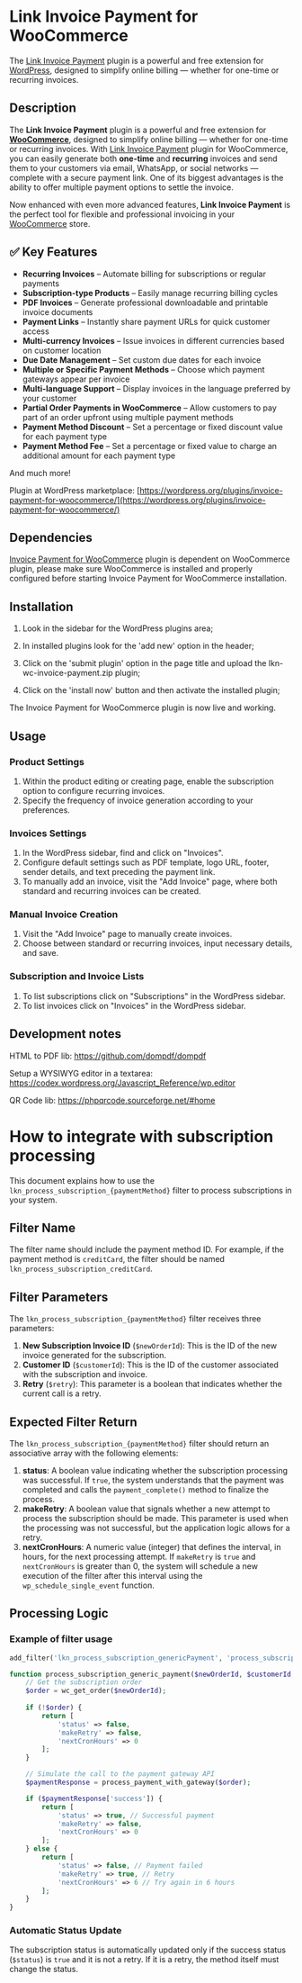 # Link Invoice Payment for WooCommerce
The [Link Invoice Payment](https://www.linknacional.com.br/wordpress/woocommerce/faturas/) plugin is a powerful and free extension for [WordPress](https://www.linknacional.com.br/wordpress/), designed to simplify online billing — whether for one-time or recurring invoices.

## Description
The **Link Invoice Payment** plugin is a powerful and free extension for [**WooCommerce**](https://www.linknacional.com.br/wordpress/woocommerce/), designed to simplify online billing — whether for one-time or recurring invoices. With [Link Invoice Payment](https://www.linknacional.com.br/wordpress/woocommerce/faturas/) plugin for WooCommerce, you can easily generate both **one-time** and **recurring** invoices and send them to your customers via email, WhatsApp, or social networks — complete with a secure payment link. One of its biggest advantages is the ability to offer multiple payment options to settle the invoice.

Now enhanced with even more advanced features, **Link Invoice Payment** is the perfect tool for flexible and professional invoicing in your [WooCommerce](https://www.linknacional.com.br/wordpress/woocommerce/) store.

## ✅ Key Features

- **Recurring Invoices** – Automate billing for subscriptions or regular payments  
- **Subscription-type Products** – Easily manage recurring billing cycles  
- **PDF Invoices** – Generate professional downloadable and printable invoice documents  
- **Payment Links** – Instantly share payment URLs for quick customer access  
- **Multi-currency Invoices** – Issue invoices in different currencies based on customer location  
- **Due Date Management** – Set custom due dates for each invoice  
- **Multiple or Specific Payment Methods** – Choose which payment gateways appear per invoice  
- **Multi-language Support** – Display invoices in the language preferred by your customer  
- **Partial Order Payments in WooCommerce** – Allow customers to pay part of an order upfront using multiple payment methods
- **Payment Method Discount** – Set a percentage or fixed discount value for each payment type
- **Payment Method Fee** – Set a percentage or fixed value to charge an additional amount for each payment type

And much more!

Plugin at WordPress marketplace: [https://wordpress.org/plugins/invoice-payment-for-woocommerce/](https://wordpress.org/plugins/invoice-payment-for-woocommerce/)

## Dependencies

[Invoice Payment for WooCommerce](https://wordpress.org/plugins/invoice-payment-for-woocommerce/) plugin is dependent on WooCommerce plugin, please make sure WooCommerce is installed and properly configured before starting Invoice Payment for WooCommerce installation.


## Installation

1) Look in the sidebar for the WordPress plugins area;

2) In installed plugins look for the 'add new' option in the header;

3) Click on the 'submit plugin' option in the page title and upload the lkn-wc-invoice-payment.zip plugin;

4) Click on the 'install now' button and then activate the installed plugin;

The Invoice Payment for WooCommerce plugin is now live and working.

## Usage

### Product Settings

1) Within the product editing or creating page, enable the subscription option to configure recurring invoices.
2) Specify the frequency of invoice generation according to your preferences.

### Invoices Settings

1) In the WordPress sidebar, find and click on "Invoices".
2) Configure default settings such as PDF template, logo URL, footer, sender details, and text preceding the payment link.
3) To manually add an invoice, visit the "Add Invoice" page, where both standard and recurring invoices can be created.

### Manual Invoice Creation

1) Visit the "Add Invoice" page to manually create invoices.
2) Choose between standard or recurring invoices, input necessary details, and save.

### Subscription and Invoice Lists

1) To list subscriptions click on "Subscriptions" in the WordPress sidebar.
2) To list invoices click on "Invoices" in the WordPress sidebar.

## Development notes

HTML to PDF lib: https://github.com/dompdf/dompdf

Setup a WYSIWYG editor in a textarea: https://codex.wordpress.org/Javascript_Reference/wp.editor

QR Code lib: https://phpqrcode.sourceforge.net/#home

# How to integrate with subscription processing

This document explains how to use the `lkn_process_subscription_{paymentMethod}` filter to process subscriptions in your system.

## Filter Name

The filter name should include the payment method ID. For example, if the payment method is `creditCard`, the filter should be named `lkn_process_subscription_creditCard`.

## Filter Parameters

The `lkn_process_subscription_{paymentMethod}` filter receives three parameters:

1. **New Subscription Invoice ID** (`$newOrderId`): This is the ID of the new invoice generated for the subscription.
2. **Customer ID** (`$customerId`): This is the ID of the customer associated with the subscription and invoice.
3. **Retry** (`$retry`): This parameter is a boolean that indicates whether the current call is a retry.

## Expected Filter Return

The `lkn_process_subscription_{paymentMethod}` filter should return an associative array with the following elements:

1. **status**: A boolean value indicating whether the subscription processing was successful. If `true`, the system understands that the payment was completed and calls the `payment_complete()` method to finalize the process.
2. **makeRetry**: A boolean value that signals whether a new attempt to process the subscription should be made. This parameter is used when the processing was not successful, but the application logic allows for a retry.
3. **nextCronHours**: A numeric value (integer) that defines the interval, in hours, for the next processing attempt. If `makeRetry` is `true` and `nextCronHours` is greater than 0, the system will schedule a new execution of the filter after this interval using the `wp_schedule_single_event` function.

## Processing Logic

### Example of filter usage

```php
add_filter('lkn_process_subscription_genericPayment', 'process_subscription_generic_payment', 10, 3);

function process_subscription_generic_payment($newOrderId, $customerId, $retry) {
    // Get the subscription order
    $order = wc_get_order($newOrderId);
    
    if (!$order) {
        return [
            'status' => false,
            'makeRetry' => false,
            'nextCronHours' => 0
        ];
    }

    // Simulate the call to the payment gateway API
    $paymentResponse = process_payment_with_gateway($order);

    if ($paymentResponse['success']) {
        return [
            'status' => true, // Successful payment
            'makeRetry' => false,
            'nextCronHours' => 0
        ];
    } else {
        return [
            'status' => false, // Payment failed
            'makeRetry' => true, // Retry
            'nextCronHours' => 6 // Try again in 6 hours
        ];
    }
}
```

### Automatic Status Update

The subscription status is automatically updated only if the success status (`$status`) is `true` and it is not a retry. If it is a retry, the method itself must change the status.
